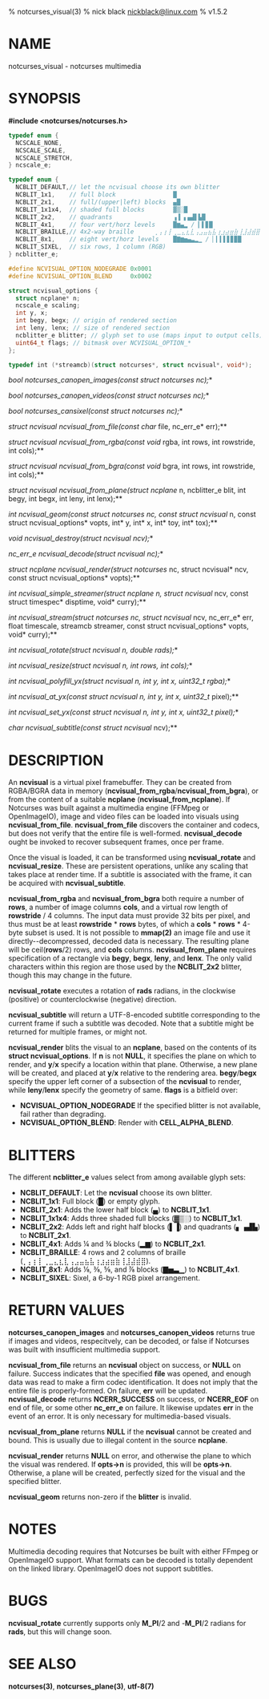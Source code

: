 % notcurses_visual(3)
% nick black <nickblack@linux.com>
% v1.5.2

# NAME
notcurses_visual - notcurses multimedia

# SYNOPSIS

**#include <notcurses/notcurses.h>**

```c
typedef enum {
  NCSCALE_NONE,
  NCSCALE_SCALE,
  NCSCALE_STRETCH,
} ncscale_e;

typedef enum {
  NCBLIT_DEFAULT,// let the ncvisual choose its own blitter
  NCBLIT_1x1,    // full block                █
  NCBLIT_2x1,    // full/(upper|left) blocks  ▄█
  NCBLIT_1x1x4,  // shaded full blocks        ▓▒░█
  NCBLIT_2x2,    // quadrants                 ▗▐ ▖▄▟▌▙█
  NCBLIT_4x1,    // four vert/horz levels     █▆▄▂ / ▎▌▊█
  NCBLIT_BRAILLE,// 4x2-way braille      ⡀⡄⡆⡇⢀⣀⣄⣆⣇⢠⣠⣤⣦⣧⢰⣰⣴⣶⣷⢸⣸⣼⣾⣿
  NCBLIT_8x1,    // eight vert/horz levels    █▇▆▅▄▃▂▁ / ▏▎▍▌▋▊▉█
  NCBLIT_SIXEL,  // six rows, 1 column (RGB)
} ncblitter_e;

#define NCVISUAL_OPTION_NODEGRADE 0x0001
#define NCVISUAL_OPTION_BLEND     0x0002

struct ncvisual_options {
  struct ncplane* n;
  ncscale_e scaling;
  int y, x;
  int begy, begx; // origin of rendered section
  int leny, lenx; // size of rendered section
  ncblitter_e blitter; // glyph set to use (maps input to output cells)
  uint64_t flags; // bitmask over NCVISUAL_OPTION_*
};

typedef int (*streamcb)(struct notcurses*, struct ncvisual*, void*);
```

**bool notcurses_canopen_images(const struct notcurses* nc);**

**bool notcurses_canopen_videos(const struct notcurses* nc);**

**bool notcurses_cansixel(const struct notcurses* nc);**

**struct ncvisual* ncvisual_from_file(const char* file, nc_err_e* err);**

**struct ncvisual* ncvisual_from_rgba(const void* rgba, int rows, int rowstride, int cols);**

**struct ncvisual* ncvisual_from_bgra(const void* bgra, int rows, int rowstride, int cols);**

**struct ncvisual* ncvisual_from_plane(struct ncplane* n, ncblitter_e blit, int begy, int begx, int leny, int lenx);**

**int ncvisual_geom(const struct notcurses* nc, const struct ncvisual* n, const struct ncvisual_options* vopts, int* y, int* x, int* toy, int* tox);**

**void ncvisual_destroy(struct ncvisual* ncv);**

**nc_err_e ncvisual_decode(struct ncvisual* nc);**

**struct ncplane* ncvisual_render(struct notcurses* nc, struct ncvisual* ncv, const struct ncvisual_options* vopts);**

**int ncvisual_simple_streamer(struct ncplane* n, struct ncvisual* ncv, const struct timespec* disptime, void* curry);**

**int ncvisual_stream(struct notcurses* nc, struct ncvisual* ncv, nc_err_e* err, float timescale, streamcb streamer, const struct ncvisual_options* vopts, void* curry);**

**int ncvisual_rotate(struct ncvisual* n, double rads);**

**int ncvisual_resize(struct ncvisual* n, int rows, int cols);**

**int ncvisual_polyfill_yx(struct ncvisual* n, int y, int x, uint32_t rgba);**

**int ncvisual_at_yx(const struct ncvisual* n, int y, int x, uint32_t* pixel);**

**int ncvisual_set_yx(const struct ncvisual* n, int y, int x, uint32_t pixel);**

**char* ncvisual_subtitle(const struct ncvisual* ncv);**

# DESCRIPTION

An **ncvisual** is a virtual pixel framebuffer. They can be created from
RGBA/BGRA data in memory (**ncvisual_from_rgba**/**ncvisual_from_bgra**),
or from the content of a suitable **ncplane** (**ncvisual_from_ncplane**).
If Notcurses was built against a multimedia engine (FFMpeg or OpenImageIO),
image and video files can be loaded into visuals using
**ncvisual_from_file**. **ncvisual_from_file** discovers the container
and codecs, but does not verify that the entire file is well-formed.
**ncvisual_decode** ought be invoked to recover subsequent frames, once
per frame.

Once the visual is loaded, it can be transformed using **ncvisual_rotate**
and **ncvisual_resize**. These are persistent operations, unlike any scaling
that takes place at render time. If a subtitle is associated with the frame,
it can be acquired with **ncvisual_subtitle**.

**ncvisual_from_rgba** and **ncvisual_from_bgra** both require a number of
**rows**, a number of image columns **cols**, and a virtual row length of
**rowstride** / 4 columns. The input data must provide 32 bits per pixel, and
thus must be at least **rowstride** * **rows** bytes, of which a **cols** *
**rows** * 4-byte subset is used. It is not possible to **mmap(2)** an image
file and use it directly--decompressed, decoded data is necessary. The
resulting plane will be ceil(**rows**/2) rows, and **cols** columns.
**ncvisual_from_plane** requires specification of a rectangle via **begy**,
**begx**, **leny**, and **lenx**. The only valid characters within this
region are those used by the **NCBLIT_2x2** blitter, though this may change
in the future.

**ncvisual_rotate** executes a rotation of **rads** radians, in the clockwise
(positive) or counterclockwise (negative) direction.

**ncvisual_subtitle** will return a UTF-8-encoded subtitle corresponding to
the current frame if such a subtitle was decoded. Note that a subtitle might
be returned for multiple frames, or might not.

**ncvisual_render** blits the visual to an **ncplane**, based on the contents
of its **struct ncvisual_options**. If **n** is not **NULL**, it specifies the
plane on which to render, and **y**/**x** specify a location within that plane.
Otherwise, a new plane will be created, and placed at **y**/**x** relative to
the rendering area. **begy**/**begx** specify the upper left corner of a
subsection of the **ncvisual** to render, while **leny**/**lenx** specify the
geometry of same. **flags** is a bitfield over:

* **NCVISUAL_OPTION_NODEGRADE** If the specified blitter is not available, fail rather than degrading.
* **NCVISUAL_OPTION_BLEND**: Render with **CELL_ALPHA_BLEND**.

# BLITTERS

The different **ncblitter_e** values select from among available glyph sets:

* **NCBLIT_DEFAULT**: Let the **ncvisual** choose its own blitter.
* **NCBLIT_1x1**: Full block (█) or empty glyph.
* **NCBLIT_2x1**: Adds the lower half block (▄) to **NCBLIT_1x1**.
* **NCBLIT_1x1x4**: Adds three shaded full blocks (▓▒░) to **NCBLIT_1x1**.
* **NCBLIT_2x2**: Adds left and right half blocks (▌▐) and quadrants (▖▗▟▙) to **NCBLIT_2x1**.
* **NCBLIT_4x1**: Adds ¼ and ¾ blocks (▂▆) to **NCBLIT_2x1**.
* **NCBLIT_BRAILLE**: 4 rows and 2 columns of braille (⡀⡄⡆⡇⢀⣀⣄⣆⣇⢠⣠⣤⣦⣧⢰⣰⣴⣶⣷⢸⣸⣼⣾⣿).
* **NCBLIT_8x1**: Adds ⅛, ⅜, ⅝, and ⅞ blocks (▇▅▃▁) to **NCBLIT_4x1**.
* **NCBLIT_SIXEL**: Sixel, a 6-by-1 RGB pixel arrangement.

# RETURN VALUES

**notcurses_canopen_images** and **notcurses_canopen_videos** returns true if
images and videos, respecitvely, can be decoded, or false if Notcurses was
built with insufficient multimedia support.

**ncvisual_from_file** returns an **ncvisual** object on success, or **NULL**
on failure. Success indicates that the specified **file** was opened, and
enough data was read to make a firm codec identification. It does not imply
that the entire file is properly-formed. On failure, **err** will be updated.
**ncvisual_decode** returns **NCERR_SUCCESS** on success, or **NCERR_EOF** on
end of file, or some other **nc_err_e** on failure. It likewise updates **err**
in the event of an error. It is only necessary for multimedia-based visuals.

**ncvisual_from_plane** returns **NULL** if the **ncvisual** cannot be created
and bound. This is usually due to illegal content in the source **ncplane**.

**ncvisual_render** returns **NULL** on error, and otherwise the plane to
which the visual was rendered. If **opts->n** is provided, this will be
**opts->n**. Otherwise, a plane will be created, perfectly sized for the
visual and the specified blitter.

**ncvisual_geom** returns non-zero if the **blitter** is invalid.

# NOTES

Multimedia decoding requires that Notcurses be built with either FFmpeg or
OpenImageIO support. What formats can be decoded is totally dependent on the
linked library. OpenImageIO does not support subtitles.

# BUGS

**ncvisual_rotate** currently supports only **M_PI**/2 and -**M_PI**/2
radians for **rads**, but this will change soon.

# SEE ALSO

**notcurses(3)**,
**notcurses_plane(3)**,
**utf-8(7)**
